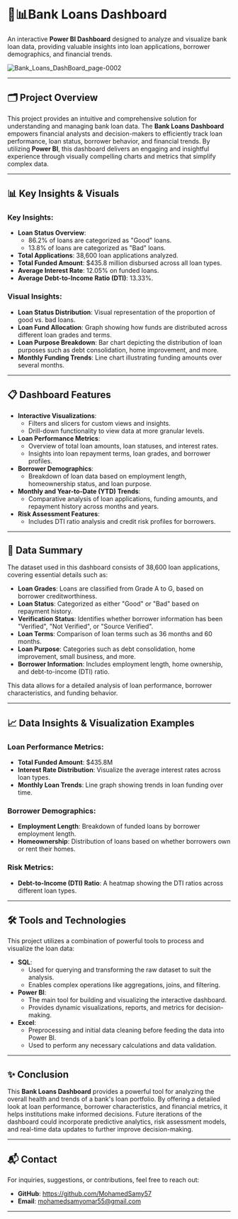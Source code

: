 # 🏧📊Bank Loans Dashboard

An interactive **Power BI Dashboard** designed to analyze and visualize bank loan data, providing valuable insights into loan applications, borrower demographics, and financial trends.

![Bank_Loans_DashBoard_page-0002](https://github.com/user-attachments/assets/a9be9019-1c97-44b7-9229-a3369139d843)

---

## 🗂️ Project Overview

This project provides an intuitive and comprehensive solution for understanding and managing bank loan data. The **Bank Loans Dashboard** empowers financial analysts and decision-makers to efficiently track loan performance, loan status, borrower behavior, and financial trends. By utilizing **Power BI**, this dashboard delivers an engaging and insightful experience through visually compelling charts and metrics that simplify complex data.

---

## 📊 Key Insights & Visuals

### Key Insights:
- **Loan Status Overview**: 
  - 86.2% of loans are categorized as "Good" loans.
  - 13.8% of loans are categorized as "Bad" loans.
- **Total Applications**: 38,600 loan applications analyzed.
- **Total Funded Amount**: $435.8 million disbursed across all loan types.
- **Average Interest Rate**: 12.05% on funded loans.
- **Average Debt-to-Income Ratio (DTI)**: 13.33%.
  
### Visual Insights:
- **Loan Status Distribution**: Visual representation of the proportion of good vs. bad loans.
- **Loan Fund Allocation**: Graph showing how funds are distributed across different loan grades and terms.
- **Loan Purpose Breakdown**: Bar chart depicting the distribution of loan purposes such as debt consolidation, home improvement, and more.
- **Monthly Funding Trends**: Line chart illustrating funding amounts over several months.

---

## 📋 Dashboard Features

- **Interactive Visualizations**: 
  - Filters and slicers for custom views and insights.
  - Drill-down functionality to view data at more granular levels.
- **Loan Performance Metrics**:
  - Overview of total loan amounts, loan statuses, and interest rates.
  - Insights into loan repayment terms, loan grades, and borrower profiles.
- **Borrower Demographics**:
  - Breakdown of loan data based on employment length, homeownership status, and loan purpose.
- **Monthly and Year-to-Date (YTD) Trends**:
  - Comparative analysis of loan applications, funding amounts, and repayment history across months and years.
- **Risk Assessment Features**:
  - Includes DTI ratio analysis and credit risk profiles for borrowers.

---

## 📑 Data Summary

The dataset used in this dashboard consists of 38,600 loan applications, covering essential details such as:

- **Loan Grades**: Loans are classified from Grade A to G, based on borrower creditworthiness.
- **Loan Status**: Categorized as either "Good" or "Bad" based on repayment history.
- **Verification Status**: Identifies whether borrower information has been "Verified", "Not Verified", or "Source Verified".
- **Loan Terms**: Comparison of loan terms such as 36 months and 60 months.
- **Loan Purpose**: Categories such as debt consolidation, home improvement, small business, and more.
- **Borrower Information**: Includes employment length, home ownership, and debt-to-income (DTI) ratio.

This data allows for a detailed analysis of loan performance, borrower characteristics, and funding behavior.

---

## 📈 Data Insights & Visualization Examples

### Loan Performance Metrics:
- **Total Funded Amount**: $435.8M
- **Interest Rate Distribution**: Visualize the average interest rates across loan types.
- **Monthly Loan Trends**: Line graph showing trends in loan funding over time.

### Borrower Demographics:
- **Employment Length**: Breakdown of funded loans by borrower employment length.
- **Homeownership**: Distribution of loans based on whether borrowers own or rent their homes.

### Risk Metrics:
- **Debt-to-Income (DTI) Ratio**: A heatmap showing the DTI ratios across different loan types.

---

## 🛠️ Tools and Technologies

This project utilizes a combination of powerful tools to process and visualize the loan data:

- **SQL**: 
  - Used for querying and transforming the raw dataset to suit the analysis.
  - Enables complex operations like aggregations, joins, and filtering.
- **Power BI**:
  - The main tool for building and visualizing the interactive dashboard.
  - Provides dynamic visualizations, reports, and metrics for decision-making.
- **Excel**:
  - Preprocessing and initial data cleaning before feeding the data into Power BI.
  - Used to perform any necessary calculations and data validation.

---


## ✨ Conclusion

This **Bank Loans Dashboard** provides a powerful tool for analyzing the overall health and trends of a bank's loan portfolio. By offering a detailed look at loan performance, borrower characteristics, and financial metrics, it helps institutions make informed decisions. Future iterations of the dashboard could incorporate predictive analytics, risk assessment models, and real-time data updates to further improve decision-making.

---

## 📬 Contact

For inquiries, suggestions, or contributions, feel free to reach out:

- **GitHub**: https://github.com/MohamedSamy57
- **Email**: mohamedsamyomar55@gmail.com

---

